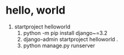 # hello, world
1. startproject helloworld
   1. python -m pip install django~=3.2
   2. django-admin startproject helloworld .
   3. python manage.py runserver